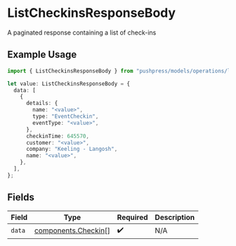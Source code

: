 # ListCheckinsResponseBody

A paginated response containing a list of check-ins

## Example Usage

```typescript
import { ListCheckinsResponseBody } from "pushpress/models/operations/listcheckins.js";

let value: ListCheckinsResponseBody = {
  data: [
    {
      details: {
        name: "<value>",
        type: "EventCheckin",
        eventType: "<value>",
      },
      checkinTime: 645570,
      customer: "<value>",
      company: "Keeling - Langosh",
      name: "<value>",
    },
  ],
};
```

## Fields

| Field                                                      | Type                                                       | Required                                                   | Description                                                |
| ---------------------------------------------------------- | ---------------------------------------------------------- | ---------------------------------------------------------- | ---------------------------------------------------------- |
| `data`                                                     | [components.Checkin](../../models/components/checkin.md)[] | :heavy_check_mark:                                         | N/A                                                        |